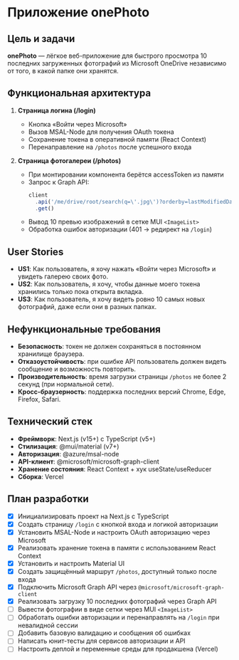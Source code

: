 # Приложение **onePhoto**

## Цель и задачи

**onePhoto** — лёгкое веб-приложение для быстрого просмотра 10 последних загруженных фотографий из Microsoft OneDrive независимо от того, в какой папке они хранятся.

## Функциональная архитектура

1. **Страница логина (/login)**  
   - Кнопка «Войти через Microsoft»  
   - Вызов MSAL-Node для получения OAuth токена  
   - Сохранение токена в оперативной памяти (React Context)  
   - Перенаправление на `/photos` после успешного входа

2. **Страница фотогалереи (/photos)**  
   - При монтировании компонента берётся accessToken из памяти  
   - Запрос к Graph API:
     ```ts
     client
       .api('/me/drive/root/search(q=\'.jpg\')?orderby=lastModifiedDateTime desc&top=10')
       .get()
     ```
   - Вывод 10 превью изображений в сетке MUI `<ImageList>`  
   - Обработка ошибок авторизации (401 → редирект на `/login`)

## User Stories

- **US1**: Как пользователь, я хочу нажать «Войти через Microsoft» и увидеть галерею своих фото.
- **US2**: Как пользователь, я хочу, чтобы данные моего токена хранились только пока открыта вкладка.
- **US3**: Как пользователь, я хочу видеть ровно 10 самых новых фотографий, даже если они в разных папках.

## Нефункциональные требования

- **Безопасность**: токен не должен сохраняться в постоянном хранилище браузера.
- **Отказоустойчивость**: при ошибке API пользователь должен видеть сообщение и возможность повторить.
- **Производительность**: время загрузки страницы `/photos` не более 2 секунд (при нормальной сети).
- **Кросс-браузерность**: поддержка последних версий Chrome, Edge, Firefox, Safari.

## Технический стек

- **Фреймворк**: Next.js (v15+) с TypeScript (v5+)
- **Стилизация**: @mui/material (v7+)  
- **Авторизация**: @azure/msal-node  
- **API-клиент**: @microsoft/microsoft-graph-client  
- **Хранение состояния**: React Context + хук useState/useReducer  
- **Сборка**: Vercel

## План разработки

- [x] Инициализировать проект на Next.js с TypeScript  
- [x] Создать страницу `/login` с кнопкой входа и логикой авторизации  
- [x] Установить MSAL-Node и настроить OAuth авторизацию через Microsoft  
- [x] Реализовать хранение токена в памяти с использованием React Context  
- [x] Установить и настроить Material UI  
- [x] Создать защищённый маршрут `/photos`, доступный только после входа  
- [x] Подключить Microsoft Graph API через `@microsoft/microsoft-graph-client`  
- [x] Реализовать загрузку 10 последних фотографий через Graph API  
- [ ] Вывести фотографии в виде сетки через MUI `<ImageList>`  
- [ ] Обработать ошибки авторизации и перенаправлять на `/login` при невалидной сессии  
- [ ] Добавить базовую валидацию и сообщения об ошибках  
- [ ] Написать юнит-тесты для сервисов авторизации и API  
- [ ] Настроить деплой и переменные среды для продакшена (Vercel)
